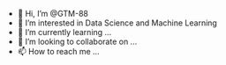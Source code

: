 - 👋 Hi, I’m @GTM-88
- 👀 I’m interested in Data Science and Machine Learning
- 🌱 I’m currently learning ...
- 💞️ I’m looking to collaborate on ...
- 📫 How to reach me ...

<!---
GTM-88/GTM-88 is a ✨ special ✨ repository because its `README.md` (this file) appears on your GitHub profile.
You can click the Preview link to take a look at your changes.
--->
